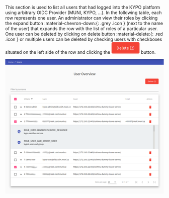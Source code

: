 This section is used to list all users that had logged into the KYPO platform using arbitrary OIDC Provider (MUNI, KYPO, ...). In the following table, each row represents one user. An administrator can view their roles by clicking the expand button :material-chevron-down:{: .grey .icon } (next to the name of the user) that expands the row with the list of roles of a particular user. One user can be deleted by clicking on delete button :material-delete:{: .red .icon } or multiple users can be deleted by checking users with checkboxes situated on the left side of the row and clicking the ![delete-button](/img/buttons/big-delete-button.png) button.  

![user-overview](../../img/user-guide-basic/administration-agenda/users-overview.png)
